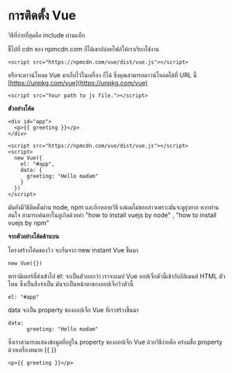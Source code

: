 # การติดตั้ง Vue #

วิธีที่ง่ายที่สุดคือ include ผ่านแท็ก  
 

ชี้ไปที่ cdn ของ npmcdn.com ก็ได้เขาปล่อยไฟล์ให้เราเรียกใช้งาน

```
<script src="https://npmcdn.com/vue/dist/vue.js"></script>

```

หรือจะดาวน์โหลด Vue มาเก็บไว้ในเครื่อง ก็ได้ ซึ่งคุณสามารถดาวน์โหลดได้ที่ URL นี้   [https://unpkg.com/vue](https://unpkg.com/vue)

```
<script src="Your path to js file."></script>
```

**ตัวอย่างโค้ด**

```
<div id="app">
  <p>{{ greeting }}</p>
</div>

<script src="https://npmcdn.com/vue/dist/vue.js"></script>
<script>
  new Vue({
    el: "#app",
    data: {
      greeting: "Hello madam"
    } 
  })
</script>
```

มันยังมีวิธีติดตั้งผ่าน node, npm และอีกหลายวิธี แต่ผมไม่ขอกล่าวเพราะมันจะดูยุ่งยาก หากท่านสนใจ สามารถค้นหาในกูเกิลด้วยคำ "how to install vuejs by node" , "how to install vuejs by npm"



**จากตัวอย่างโค้ดด้านบน**

โครงสร้างโค้ดของวิว จะเริ่มจาก new instant Vue ขึ้นมา

```
new Vue({})
```

พารามิเตอร์ที่ส่งเข้าไป el: จะเป็นตัวบอกว่า เราจะแมป Vue ออปเจ็กตัวนี้เข้ากับอิลิเมนต์ HTML ตัวไหน ซึ่งเป็นสิ่งจำเป็น มันจะเป็นหน้าตาของออปเจ็กวิวตัวนี้ 

```
el: "#app"
```

data จะเป็น property ของออปเจ็ก Vue ที่เราสร้างขึ้นมา

```
data: 
      greeting: "Hello madam"     

```

ซึ่งเราสามารถแสดงข้อมูลที่อยู่ใน property ของออปเจ็ก Vue ด้วยวิธีง่ายคือ คร่อมชื่อ property ด้วยเครื่องหมาย {{ }}



```
<p>{{ greeting }}</p>
```
 

  
 
   